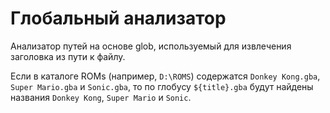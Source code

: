 # Глобальный анализатор

Анализатор путей на основе glob, используемый для извлечения заголовка из пути к файлу.

Если в каталоге ROMs (например, `D:\ROMS`) содержатся `Donkey Kong.gba`, `Super Mario.gba` и `Sonic.gba`, то по глобусу `${title}.gba` будут найдены названия `Donkey Kong`, `Super Mario` и `Sonic`.
